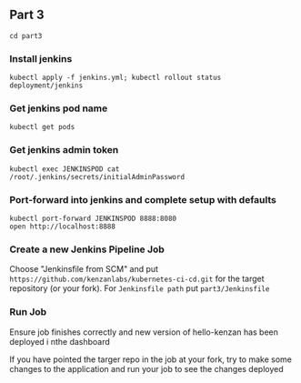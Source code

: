 ## Part 3

```
cd part3
```

### Install jenkins

```
kubectl apply -f jenkins.yml; kubectl rollout status deployment/jenkins
```

### Get jenkins pod name

```
kubectl get pods
```

### Get jenkins admin token
```
kubectl exec JENKINSPOD cat /root/.jenkins/secrets/initialAdminPassword
```

### Port-forward into jenkins and complete setup with defaults
```
kubectl port-forward JENKINSPOD 8888:8080
open http://localhost:8888
```

### Create a new Jenkins Pipeline Job

Choose "Jenkinsfile from SCM" and put `https://github.com/kenzanlabs/kubernetes-ci-cd.git` for the target repository (or your fork). For `Jenkinsfile path` put `part3/Jenkinsfile`

### Run Job


Ensure job finishes correctly and new version of hello-kenzan has been deployed i nthe dashboard

If you have pointed the targer repo in the job at your fork, try to make some changes to the application and run your job to see the changes deployed